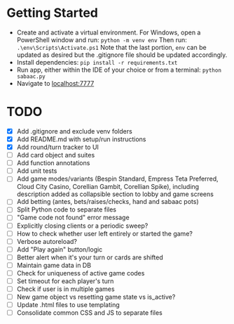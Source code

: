 # Getting Started
- Create and activate a virtual environment. For Windows, open a PowerShell window and run:
`python -m venv env`
Then run:
`.\env\Scripts\Activate.ps1`
Note that the last portion, `env` can be updated as desired but the .gitignore file should be updated accordingly.
- Install dependencies:
`pip install -r requirements.txt`
- Run app, either within the IDE of your choice or from a terminal:
`python sabaac.py`
- Navigate to <localhost:7777>

# TODO
- [x] Add .gitignore and exclude venv folders
- [x] Add README.md with setup/run instructions
- [x] Add round/turn tracker to UI
- [ ] Add card object and suites
- [ ] Add function annotations
- [ ] Add unit tests
- [ ] Add game modes/variants (Bespin Standard, Empress Teta Preferred, Cloud City Casino, Corellian Gambit, Corellian Spike), including description added as collapsible section to lobby and game screens
- [ ] Add betting (antes, bets/raises/checks, hand and sabaac pots)
- [ ] Split Python code to separate files
- [ ] "Game code not found" error message
- [ ] Explicitly closing clients or a periodic sweep?
- [ ] How to check whether user left entirely or started the game?
- [ ] Verbose autoreload?
- [ ] Add "Play again" button/logic
- [ ] Better alert when it's your turn or cards are shifted
- [ ] Maintain game data in DB
- [ ] Check for uniqueness of active game codes
- [ ] Set timeout for each player's turn
- [ ] Check if user is in multiple games
- [ ] New game object vs resetting game state vs is_active?
- [ ] Update .html files to use templating
- [ ] Consolidate common CSS and JS to separate files
